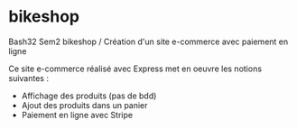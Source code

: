 # bikeshop
Bash32 Sem2 bikeshop / Création d'un site e-commerce avec paiement en ligne

Ce site e-commerce réalisé avec Express met en oeuvre les notions suivantes :

- Affichage des produits (pas de bdd)
- Ajout des produits dans un panier
- Paiement en ligne avec Stripe
